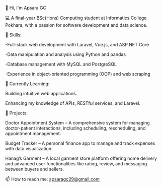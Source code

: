 👋 Hi, I'm Apsara GC

💻 A final-year BSc(Hons) Computing student at Informatics College Pokhara, with a passion for software development and data science.

🔧 Skills:

-Full-stack web development with Laravel, Vue.js, and ASP.NET Core

-Data manipulation and analysis using Python and pandas

-Database management with MySQL and PostgreSQL

-Experience in object-oriented programming (OOP) and web scraping

🌱 Currently Learning:

Building intuitive web applications.

Enhancing my knowledge of APIs, RESTful services, and Laravel.

🚀 Projects:

Doctor Appointment System – A comprehensive system for managing doctor-patient interactions, including scheduling, rescheduling, and appointment management.

Budget Tracker – A personal finance app to manage and track expenses with data visualization.

Hanag’s Garment – A local garment store platform offering home delivery and advanced user functionalities like rating, review, and messaging between buyers and sellers.

📫 How to reach me: apsaragc29@gmail.com


<!---
ApsaraGC/ApsaraGC is a ✨ special ✨ repository because its `README.md` (this file) appears on your GitHub profile.
You can click the Preview link to take a look at your changes.
--->
